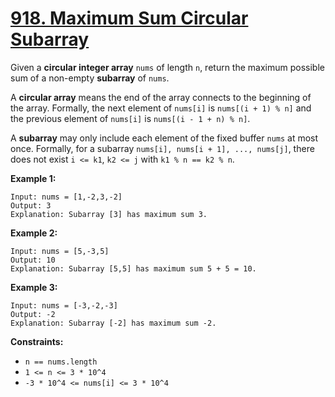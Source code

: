 # [918. Maximum Sum Circular Subarray](https://leetcode.com/problems/maximum-sum-circular-subarray/description/?envType=study-plan-v2&envId=top-interview-150)

Given a **circular integer array**  `nums` of length `n`, return the maximum possible sum of a non-empty **subarray**  of `nums`.

A **circular array**  means the end of the array connects to the beginning of the array. Formally, the next element of `nums[i]` is `nums[(i + 1) % n]` and the previous element of `nums[i]` is `nums[(i - 1 + n) % n]`.

A **subarray**  may only include each element of the fixed buffer `nums` at most once. Formally, for a subarray `nums[i], nums[i + 1], ..., nums[j]`, there does not exist `i <= k1`, `k2 <= j` with `k1 % n == k2 % n`.

**Example 1:** 

```
Input: nums = [1,-2,3,-2]
Output: 3
Explanation: Subarray [3] has maximum sum 3.
```

**Example 2:** 

```
Input: nums = [5,-3,5]
Output: 10
Explanation: Subarray [5,5] has maximum sum 5 + 5 = 10.
```

**Example 3:** 

```
Input: nums = [-3,-2,-3]
Output: -2
Explanation: Subarray [-2] has maximum sum -2.
```

**Constraints:** 

- `n == nums.length`
- `1 <= n <= 3 * 10^4`
- `-3 * 10^4 <= nums[i] <= 3 * 10^4`